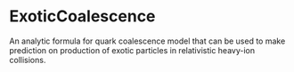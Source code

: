 # ExoticCoalescence
An analytic formula for quark coalescence model that can be used to make prediction on production of exotic particles in relativistic heavy-ion collisions.
